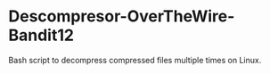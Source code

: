 # Descompresor-OverTheWire-Bandit12

Bash script to decompress compressed files multiple times on Linux.
